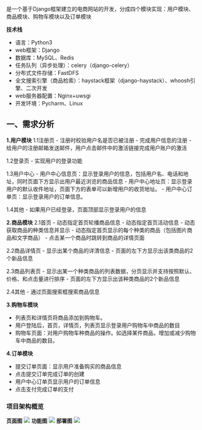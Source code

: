 是一个基于Django框架建立的电商网站的开发，分成四个模块实现：用户模块、商品模块、购物车模块以及订单模块

**技术栈**
- 语言：Python3
- web框架：Django
- 数据库：MySQL、Redis
- 任务队列（异步处理）：celery（django-celery）
- 分布式文件存储：FastDFS
- 全文搜索引擎（商品检索）：haystack框架（django-haystack）、whoosh引擎、二次开发
- web服务器配置：Nginx+uwsgi
- 开发环境：Pycharm、Linux

## 一、需求分析
**1.用户模块**
1.1注册页
	 - 注册时校验用户名是否已被注册
	 - 完成用户信息的注册
	 - 给用户的注册邮箱发送邮件，用户点击邮件中的激活链接完成用户账户的激活

1.2登录页
	 - 实现用户的登录功能

1.3用户中心
	 - 用户中心信息页：显示登录用户的信息，包括用户名、电话和地址，同时页面下方显示出用户最近浏览的商品信息
	 - 用户中心地址页：显示登录用户的默认收件地址，页面下方的表单可以新增用户的收货地址。
	 - 用户中心订单页：显示登录用户的订单信息。

1.4其他
	 - 如果用户已经登录，页面顶部显示登录用户的信息


**2.商品模块**
2.1首页
	 - 动态指定首页轮播商品信息
	 - 动态指定首页活动信息
	 - 动态获取商品的种类信息并显示
	 - 动态指定首页显示的每个种类的商品（包括图片商品和文字商品）
	 - 点击某一个商品时跳转到商品的详情页面

2.2商品详情页
	 - 显示出某个商品的详清信息
	 - 页面的左下方显示出该类商品的2个新品信息

2.3商品列表页
	 - 显示出某一个种类商品的列表数据，分页显示并支持按照默认、价格、和点击量进行排序
	 - 页面的左下方显示出该种类商品的2个新品信息

2.4其他
	 - 通过页面搜索框搜索商品信息

**3.购物车模块**
- 列表页和详情页将商品添加到购物车。
- 用户登陆后，首页，详情页，列表页显示登录用户购物车中商品的数目
- 购物车页面：对用户购物车种商品的操作。如选择某件商品，增加或减少购物车中商品的数目。

**4.订单模块**
- 提交订单页面：显示用户准备购买的商品信息
- 点击提交订单完成订单的创建
- 用户中心订单页显示用户的订单信息
- 点击支付完成订单的支付

### 项目架构概览
**页面图**
![](https://img-blog.csdnimg.cn/20191107175218448.png?x-oss-process=image/watermark,type_ZmFuZ3poZW5naGVpdGk,shadow_10,text_aHR0cHM6Ly9ibG9nLmNzZG4ubmV0L3dlaXhpbl80MjI0NzkyMg==,size_16,color_FFFFFF,t_70)
**功能图**
![](https://img-blog.csdnimg.cn/20191107201328357.png?x-oss-process=image/watermark,type_ZmFuZ3poZW5naGVpdGk,shadow_10,text_aHR0cHM6Ly9ibG9nLmNzZG4ubmV0L3dlaXhpbl80MjI0NzkyMg==,size_16,color_FFFFFF,t_70)
**部署图**
![](https://img-blog.csdnimg.cn/20191107201356261.png?x-oss-process=image/watermark,type_ZmFuZ3poZW5naGVpdGk,shadow_10,text_aHR0cHM6Ly9ibG9nLmNzZG4ubmV0L3dlaXhpbl80MjI0NzkyMg==,size_16,color_FFFFFF,t_70)



